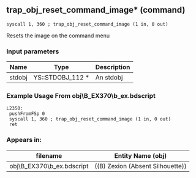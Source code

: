 ## trap_obj_reset_command_image* (command)

`syscall 1, 360 ; trap_obj_reset_command_image (1 in, 0 out)`

Resets the image on the command menu

### Input parameters
| Name | Type | Description
|------|------|------------
| stdobj   | YS::STDOBJ_112 *   | An stdobj


### Example Usage From obj\B_EX370\b_ex.bdscript
```plaintext
L2350:
 pushFromFSp 0
 syscall 1, 360 ; trap_obj_reset_command_image (1 in, 0 out)
 ret
```


### Appears in:
| filename | Entity Name (obj)
|----------|-------------
| obj\B_EX370\b_ex.bdscript       | ((B) Zexion (Absent Silhouette))          



